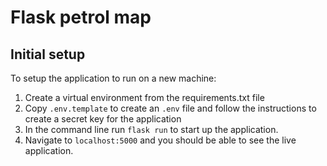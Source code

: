 # Flask petrol map

## Initial setup

To setup the application to run on a new machine:

1. Create a virtual environment from the requirements.txt file
2. Copy `.env.template` to create an `.env` file and follow the 
instructions to create a secret key for the application
3. In the command line run `flask run` to start up the 
application.
4. Navigate to `localhost:5000` and you should be able
to see the live application.